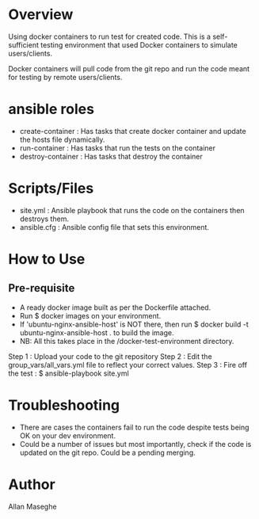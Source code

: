 Overview
========
Using docker containers to run test for created code.
This is a self-sufficient testing environment that used Docker containers to simulate users/clients.

Docker containers will pull code from the git repo and run the code meant for testing by remote users/clients.

ansible roles
=============
- create-container : Has tasks that create docker container and update the hosts file dynamically.
- run-container : Has tasks that run the tests on the container
- destroy-container : Has tasks that destroy the container

Scripts/Files
==============
- site.yml : Ansible playbook that runs the code on the containers then destroys them. 
- ansible.cfg : Ansible config file that sets this environment.

How to Use
==========

Pre-requisite
-------------
- A ready docker image built as per the Dockerfile attached.
- Run $ docker images on your environment.
- If 'ubuntu-nginx-ansible-host' is NOT there, then run $ docker build -t ubuntu-nginx-ansible-host . to build the image.
- NB: All this takes place in the /docker-test-environment directory.

Step 1 : Upload your code to the git repository
Step 2 : Edit the group_vars/all_vars.yml file to reflect your correct values.
Step 3 : Fire off the test : $ ansible-playbook site.yml


Troubleshooting
===============
- There are cases the containers fail to run the code despite tests being OK on your dev environment.
- Could be a number of issues but most importantly, check if the code is updated on the git repo.
  Could be a pending merging.


Author
======
Allan Maseghe